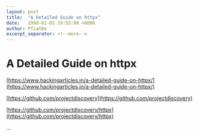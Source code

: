 ```yaml
---
layout: post
title:  "A Detailed Guide on httpx"
date:   1990-01-01 19:55:00 +0000
author: PfiatDe
excerpt_separator: <!--more-->
---
```


# A Detailed Guide on httpx

[https://www.hackingarticles.in/a-detailed-guide-on-httpx/](https://www.hackingarticles.in/a-detailed-guide-on-httpx/)

[https://github.com/projectdiscovery](https://github.com/projectdiscovery)

[https://github.com/projectdiscovery/httpx](https://github.com/projectdiscovery/httpx)

...
<!--more-->
